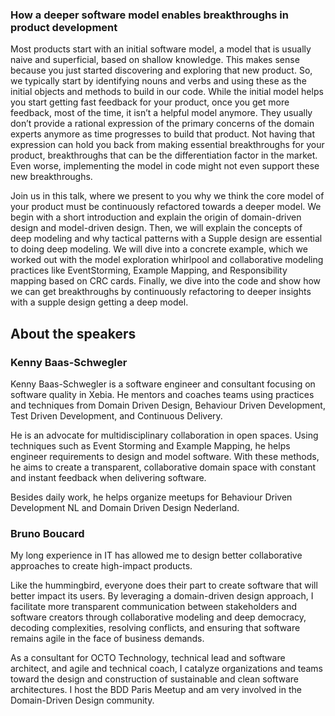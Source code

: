 ### How a deeper software model enables breakthroughs in product development            

Most products start with an initial software model, a model that is usually naive and superficial, based on shallow knowledge. This makes sense because you just started discovering and exploring that new product. So, we typically start by identifying nouns and verbs and using these as the initial objects and methods to build in our code. While the initial model helps you start getting fast feedback for your product, once you get more feedback, most of the time, it isn’t a helpful model anymore. They usually don’t provide a rational expression of the primary concerns of the domain experts anymore as time progresses to build that product. Not having that expression can hold you back from making essential breakthroughs for your product, breakthroughs that can be the differentiation factor in the market. Even worse, implementing the model in code might not even support these new breakthroughs.

Join us in this talk, where we present to you why we think the core model of your product must be continuously refactored towards a deeper model. We begin with a short introduction and explain the origin of domain-driven design and model-driven design. Then, we will explain the concepts of deep modeling and why tactical patterns with a Supple design are essential to doing deep modeling. We will dive into a concrete example, which we worked out with the model exploration whirlpool and collaborative modeling practices like EventStorming, Example Mapping,  and Responsibility mapping based on CRC cards. Finally, we dive into the code and show how we can get breakthroughs by continuously refactoring to deeper insights with a supple design getting a deep model.

## About the speakers

### Kenny Baas-Schwegler
Kenny Baas-Schwegler is a software engineer and consultant focusing on software quality in Xebia. He mentors and coaches teams using practices and techniques from Domain Driven Design, Behaviour Driven Development, Test Driven Development, and Continuous Delivery.

He is an advocate for multidisciplinary collaboration in open spaces. Using techniques such as Event Storming and Example Mapping, he helps engineer requirements to design and model software. With these methods, he aims to create a transparent, collaborative domain space with constant and instant feedback when delivering software.

Besides daily work, he helps organize meetups for Behaviour Driven Development NL and Domain Driven Design Nederland.

### Bruno Boucard
My long experience in IT has allowed me to design better collaborative approaches to create high-impact products.

Like the hummingbird, everyone does their part to create software that will better impact its users. By leveraging a domain-driven design approach, I facilitate more transparent communication between stakeholders and software creators through collaborative modeling and deep democracy, decoding complexities, resolving conflicts, and ensuring that software remains agile in the face of business demands.

As a consultant for OCTO Technology, technical lead and software architect, and agile and technical coach, I catalyze organizations and teams toward the design and construction of sustainable and clean software architectures. I host the BDD Paris Meetup and am very involved in the Domain-Driven Design community.
